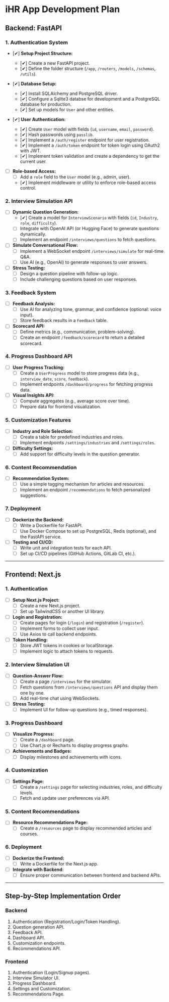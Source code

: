 # iHR App Development Plan

## Backend: FastAPI

### 1. Authentication System
- [✔] **Setup Project Structure:**
  - [✔] Create a new FastAPI project.
  - [✔] Define the folder structure (`/app`, `/routers`, `/models`, `/schemas`, `/utils`).

- [✔] **Database Setup:**
  - [✔] Install SQLAlchemy and PostgreSQL driver.
  - [✔] Configure a Sqlite3 databse for development and a PostgreSQL database for production.
  - [✔] Set up models for `User` and other entities.

- [✔] **User Authentication:**
  - [✔] Create `User` model with fields (`id`, `username`, `email`, `password`).
  - [✔] Hash passwords using `passlib`.
  - [✔] Implement a `/auth/register` endpoint for user registration.
  - [✔] Implement a `/auth/token` endpoint for token login using OAuth2 with JWT.
  - [✔] Implement token validation and create a dependency to get the current user.

- [ ] **Role-based Access:**
  - [ ] Add a `role` field to the `User` model (e.g., admin, user).
  - [✔] Implement middleware or utility to enforce role-based access control.

### 2. Interview Simulation API
- [ ] **Dynamic Question Generation:**
  - [✔] Create a model for `InterviewScenario` with fields (`id`, `Industry`, `role`, `difficulty`).
  - [ ] Integrate with OpenAI API (or Hugging Face) to generate questions dynamically.
  - [ ] Implement an endpoint `/interviews/questions` to fetch questions.

- [ ] **Simulate Conversational Flow:**
  - [ ] Implement a WebSocket endpoint `/interviews/simulate` for real-time Q&A.
  - [ ] Use AI (e.g., OpenAI) to generate responses to user answers.

- [ ] **Stress Testing:**
  - [ ] Design a question pipeline with follow-up logic.
  - [ ] Include challenging questions based on user responses.

### 3. Feedback System
- [ ] **Feedback Analysis:**
  - [ ] Use AI for analyzing tone, grammar, and confidence (optional: voice input).
  - [ ] Store feedback results in a `Feedback` table.

- [ ] **Scorecard API:**
  - [ ] Define metrics (e.g., communication, problem-solving).
  - [ ] Create an endpoint `/feedback/scorecard` to return a detailed scorecard.

### 4. Progress Dashboard API
- [ ] **User Progress Tracking:**
  - [ ] Create a `UserProgress` model to store progress data (e.g., `interview_date`, `score`, `feedback`).
  - [ ] Implement endpoints `/dashboard/progress` for fetching progress data.

- [ ] **Visual Insights API:**
  - [ ] Compute aggregates (e.g., average score over time).
  - [ ] Prepare data for frontend visualization.

### 5. Customization Features
- [ ] **Industry and Role Selection:**
  - [ ] Create a table for predefined industries and roles.
  - [ ] Implement endpoints `/settings/industries` and `/settings/roles`.

- [ ] **Difficulty Settings:**
  - [ ] Add support for difficulty levels in the question generator.

### 6. Content Recommendation
- [ ] **Recommendation System:**
  - [ ] Use a simple tagging mechanism for articles and resources.
  - [ ] Implement an endpoint `/recommendations` to fetch personalized suggestions.

### 7. Deployment
- [ ] **Dockerize the Backend:**
  - [ ] Write a Dockerfile for FastAPI.
  - [ ] Use Docker Compose to set up PostgreSQL, Redis (optional), and the FastAPI service.

- [ ] **Testing and CI/CD:**
  - [ ] Write unit and integration tests for each API.
  - [ ] Set up CI/CD pipelines (GitHub Actions, GitLab CI, etc.).

---

## Frontend: Next.js

### 1. Authentication
- [ ] **Setup Next.js Project:**
  - [ ] Create a new Next.js project.
  - [ ] Set up TailwindCSS or another UI library.

- [ ] **Login and Registration:**
  - [ ] Create pages for login (`/login`) and registration (`/register`).
  - [ ] Implement forms to collect user input.
  - [ ] Use Axios to call backend endpoints.

- [ ] **Token Handling:**
  - [ ] Store JWT tokens in cookies or localStorage.
  - [ ] Implement logic to attach tokens to requests.

### 2. Interview Simulation UI
- [ ] **Question-Answer Flow:**
  - [ ] Create a page `/interviews` for the simulator.
  - [ ] Fetch questions from `/interviews/questions` API and display them one by one.
  - [ ] Add real-time chat using WebSockets.

- [ ] **Stress Testing:**
  - [ ] Implement UI for follow-up questions (e.g., timed responses).

### 3. Progress Dashboard
- [ ] **Visualize Progress:**
  - [ ] Create a `/dashboard` page.
  - [ ] Use Chart.js or Recharts to display progress graphs.

- [ ] **Achievements and Badges:**
  - [ ] Display milestones and achievements with icons.

### 4. Customization
- [ ] **Settings Page:**
  - [ ] Create a `/settings` page for selecting industries, roles, and difficulty levels.
  - [ ] Fetch and update user preferences via API.

### 5. Content Recommendations
- [ ] **Resource Recommendations Page:**
  - [ ] Create a `/resources` page to display recommended articles and courses.

### 6. Deployment
- [ ] **Dockerize the Frontend:**
  - [ ] Write a Dockerfile for the Next.js app.

- [ ] **Integrate with Backend:**
  - [ ] Ensure proper communication between frontend and backend APIs.

---

## Step-by-Step Implementation Order

### Backend
1. Authentication (Registration/Login/Token Handling).
2. Question generation API.
3. Feedback API.
4. Dashboard API.
5. Customization endpoints.
6. Recommendations API.

### Frontend
1. Authentication (Login/Signup pages).
2. Interview Simulator UI.
3. Progress Dashboard.
4. Settings and Customization.
5. Recommendations Page.
